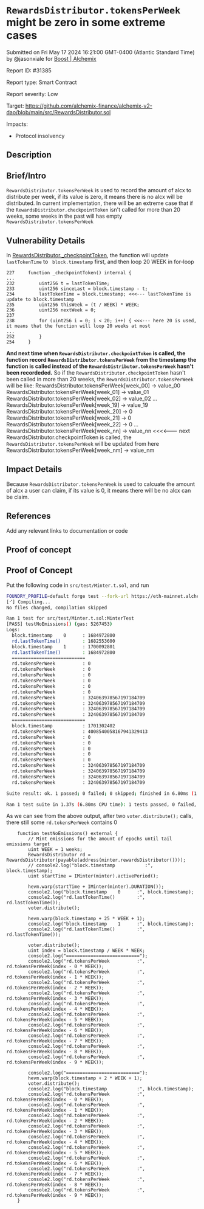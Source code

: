 
# `RewardsDistributor.tokensPerWeek` might be zero in some extreme cases

Submitted on Fri May 17 2024 16:21:00 GMT-0400 (Atlantic Standard Time) by @jasonxiale for [Boost | Alchemix](https://immunefi.com/bounty/alchemix-boost/)

Report ID: #31385

Report type: Smart Contract

Report severity: Low

Target: https://github.com/alchemix-finance/alchemix-v2-dao/blob/main/src/RewardsDistributor.sol

Impacts:
- Protocol insolvency

## Description
## Brief/Intro
`RewardsDistributor.tokensPerWeek` is used to record the amount of alcx to distribute per week, if its value is zero, it means there is no alcx will be distributed. In current implementation, there will be an extreme case that if the `RewardsDistributor.checkpointToken` isn't called for more than 20 weeks, some weeks in the past will has empty `RewardsDistributor.tokensPerWeek`

## Vulnerability Details
In [RewardsDistributor._checkpointToken](https://github.com/alchemix-finance/alchemix-v2-dao/blob/f1007439ad3a32e412468c4c42f62f676822dc1f/src/RewardsDistributor.sol#L226-L254), the function will update `lastTokenTime` to ` block.timestamp` first, and then loop 20 WEEK in for-loop
```solidity
227     function _checkpointToken() internal {
...
232         uint256 t = lastTokenTime;
233         uint256 sinceLast = block.timestamp - t;
234         lastTokenTime = block.timestamp; <<<--- lastTokenTime is update to block.timestamp
235         uint256 thisWeek = (t / WEEK) * WEEK;
236         uint256 nextWeek = 0;
237 
238         for (uint256 i = 0; i < 20; i++) { <<<--- here 20 is used, it means that the function will loop 20 weeks at most
...
252         }
254     }
```
__And next time when `RewardsDistributor.checkpointToken` is called, the function record `RewardsDistributor.tokensPerWeek` from the timestamp the function is called instead of the `RewardsDistributor.tokensPerWeek` hasn't been recordeded.__
So if the `RewardsDistributor.checkpointToken` hasn't been called in more than 20 weeks, the `RewardsDistributor.tokensPerWeek` will be like:
RewardsDistributor.tokensPerWeek[week_00] -> value_00
RewardsDistributor.tokensPerWeek[week_01] -> value_01
RewardsDistributor.tokensPerWeek[week_02] -> value_02
...
RewardsDistributor.tokensPerWeek[week_19] -> value_19
RewardsDistributor.tokensPerWeek[week_20] -> 0
RewardsDistributor.tokensPerWeek[week_21] -> 0
RewardsDistributor.tokensPerWeek[week_22] -> 0
...
RewardsDistributor.tokensPerWeek[week_nn] -> value_nn   <<<<--- next RewardsDistributor.checkpointToken is called, the `RewardsDistributor.tokensPerWeek` will be updated from here
RewardsDistributor.tokensPerWeek[week_nm] -> value_nm


## Impact Details
Because `RewardsDistributor.tokensPerWeek` is used to calcuate the amount of alcx a user can claim, if its value is 0, it means there will be no alcx can be claim.

## References
Add any relevant links to documentation or code

        
## Proof of concept
## Proof of Concept
Put the following code in `src/test/Minter.t.sol`, and run
```bash
FOUNDRY_PROFILE=default forge test --fork-url https://eth-mainnet.alchemyapi.io/v2/0TbY2mhyGA4gLPShfh-PwBlQ3PDNUdL1 --fork-block-number 17133822 --mc MinterTest --mt testNoEmissions -vv
[⠊] Compiling...
No files changed, compilation skipped

Ran 1 test for src/test/Minter.t.sol:MinterTest
[PASS] testNoEmissions() (gas: 5267453)
Logs:
  block.timestamp    0      : 1684972800
  rd.lastTokenTime()        : 1682553600
  block.timestamp    1      : 1700092801
  rd.lastTokenTime()        : 1684972800
  ===========================
  rd.tokensPerWeek          : 0
  rd.tokensPerWeek          : 0
  rd.tokensPerWeek          : 0
  rd.tokensPerWeek          : 0
  rd.tokensPerWeek          : 0
  rd.tokensPerWeek          : 0
  rd.tokensPerWeek          : 324063978567197184709
  rd.tokensPerWeek          : 324063978567197184709
  rd.tokensPerWeek          : 324063978567197184709
  rd.tokensPerWeek          : 324063978567197184709
  ===========================
  block.timestamp           : 1701302402
  rd.tokensPerWeek          : 4008540058167941329413
  rd.tokensPerWeek          : 0
  rd.tokensPerWeek          : 0
  rd.tokensPerWeek          : 0
  rd.tokensPerWeek          : 0
  rd.tokensPerWeek          : 0
  rd.tokensPerWeek          : 324063978567197184709
  rd.tokensPerWeek          : 324063978567197184709
  rd.tokensPerWeek          : 324063978567197184709
  rd.tokensPerWeek          : 324063978567197184709

Suite result: ok. 1 passed; 0 failed; 0 skipped; finished in 6.80ms (1.44ms CPU time)

Ran 1 test suite in 1.37s (6.80ms CPU time): 1 tests passed, 0 failed, 0 skipped (1 total tests)
```

As we can see from the above output, after two `voter.distribute();` calls, there still some `rd.tokensPerWeek` contains 0

```solidity
    function testNoEmissions() external {
        // Mint emissions for the amount of epochs until tail emissions target
        uint WEEK = 1 weeks;
        RewardsDistributor rd = RewardsDistributor(payable(address(minter.rewardsDistributor())));
        // console2.log("block.timestamp           :", block.timestamp);
        uint startTime = IMinter(minter).activePeriod();

        hevm.warp(startTime + IMinter(minter).DURATION());
        console2.log("block.timestamp    0      :", block.timestamp);
        console2.log("rd.lastTokenTime()        :", rd.lastTokenTime());
        voter.distribute();

        hevm.warp(block.timestamp + 25 * WEEK + 1);
        console2.log("block.timestamp    1      :", block.timestamp);
        console2.log("rd.lastTokenTime()        :", rd.lastTokenTime());

        voter.distribute();
        uint index = block.timestamp / WEEK * WEEK;
        console2.log("===========================");
        console2.log("rd.tokensPerWeek          :", rd.tokensPerWeek(index - 0 * WEEK));
        console2.log("rd.tokensPerWeek          :", rd.tokensPerWeek(index - 1 * WEEK));
        console2.log("rd.tokensPerWeek          :", rd.tokensPerWeek(index - 2 * WEEK));
        console2.log("rd.tokensPerWeek          :", rd.tokensPerWeek(index - 3 * WEEK));
        console2.log("rd.tokensPerWeek          :", rd.tokensPerWeek(index - 4 * WEEK));
        console2.log("rd.tokensPerWeek          :", rd.tokensPerWeek(index - 5 * WEEK));
        console2.log("rd.tokensPerWeek          :", rd.tokensPerWeek(index - 6 * WEEK));
        console2.log("rd.tokensPerWeek          :", rd.tokensPerWeek(index - 7 * WEEK));
        console2.log("rd.tokensPerWeek          :", rd.tokensPerWeek(index - 8 * WEEK));
        console2.log("rd.tokensPerWeek          :", rd.tokensPerWeek(index - 9 * WEEK));

        console2.log("===========================");
        hevm.warp(block.timestamp + 2 * WEEK + 1);
        voter.distribute();
        console2.log("block.timestamp           :", block.timestamp);
        console2.log("rd.tokensPerWeek          :", rd.tokensPerWeek(index - 0 * WEEK));
        console2.log("rd.tokensPerWeek          :", rd.tokensPerWeek(index - 1 * WEEK));
        console2.log("rd.tokensPerWeek          :", rd.tokensPerWeek(index - 2 * WEEK));
        console2.log("rd.tokensPerWeek          :", rd.tokensPerWeek(index - 3 * WEEK));
        console2.log("rd.tokensPerWeek          :", rd.tokensPerWeek(index - 4 * WEEK));
        console2.log("rd.tokensPerWeek          :", rd.tokensPerWeek(index - 5 * WEEK));
        console2.log("rd.tokensPerWeek          :", rd.tokensPerWeek(index - 6 * WEEK));
        console2.log("rd.tokensPerWeek          :", rd.tokensPerWeek(index - 7 * WEEK));
        console2.log("rd.tokensPerWeek          :", rd.tokensPerWeek(index - 8 * WEEK));
        console2.log("rd.tokensPerWeek          :", rd.tokensPerWeek(index - 9 * WEEK));
    }
```